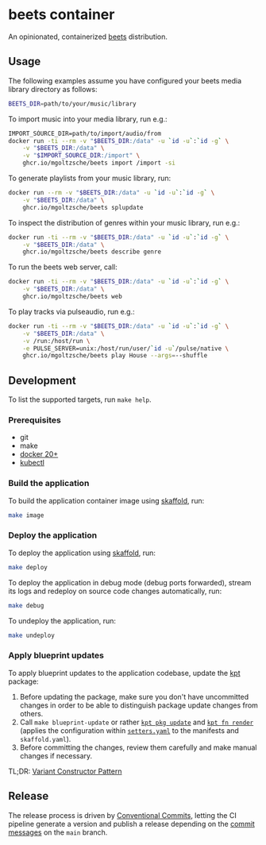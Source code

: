 # beets container

An opinionated, containerized [beets](https://github.com/beetbox/beets) distribution.

## Usage

The following examples assume you have configured your beets media library directory as follows:
```sh
BEETS_DIR=path/to/your/music/library
```

To import music into your media library, run e.g.:
```sh
IMPORT_SÒURCE_DIR=path/to/import/audio/from
docker run -ti --rm -v "$BEETS_DIR:/data" -u `id -u`:`id -g` \
	-v "$BEETS_DIR:/data" \
	-v "$IMPORT_SOURCE_DIR:/import" \
	ghcr.io/mgoltzsche/beets import /import -si
```

To generate playlists from your music library, run:
```sh
docker run --rm -v "$BEETS_DIR:/data" -u `id -u`:`id -g` \
	-v "$BEETS_DIR:/data" \
	ghcr.io/mgoltzsche/beets splupdate
```

To inspect the distribution of genres within your music library, run e.g.:
```sh
docker run -ti --rm -v "$BEETS_DIR:/data" -u `id -u`:`id -g` \
	-v "$BEETS_DIR:/data" \
	ghcr.io/mgoltzsche/beets describe genre
```

To run the beets web server, call:
```sh
docker run -ti --rm -v "$BEETS_DIR:/data" -u `id -u`:`id -g` \
	-v "$BEETS_DIR:/data" \
	ghcr.io/mgoltzsche/beets web
```

To play tracks via pulseaudio, run e.g.:
```sh
docker run -ti --rm -v "$BEETS_DIR:/data" -u `id -u`:`id -g` \
	-v "$BEETS_DIR:/data" \
	-v /run:/host/run \
	-e PULSE_SERVER=unix:/host/run/user/`id -u`/pulse/native \
	ghcr.io/mgoltzsche/beets play House --args=--shuffle
```

## Development

To list the supported targets, run `make help`.

### Prerequisites

* git
* make
* [docker 20+](https://docs.docker.com/engine/install/)
* [kubectl](https://kubernetes.io/docs/tasks/tools/#kubectl)

### Build the application
To build the application container image using [skaffold](https://skaffold.dev), run:
```sh
make image
```

### Deploy the application
To deploy the application using [skaffold](https://skaffold.dev), run:
```sh
make deploy
```
To deploy the application in debug mode (debug ports forwarded), stream its logs and redeploy on source code changes automatically, run:
```sh
make debug
```

To undeploy the application, run:
```sh
make undeploy
```

### Apply blueprint updates
To apply blueprint updates to the application codebase, update the [kpt](https://kpt.dev/) package:
1. Before updating the package, make sure you don't have uncommitted changes in order to be able to distinguish package update changes from others.
2. Call `make blueprint-update` or rather [`kpt pkg update`](https://kpt.dev/reference/cli/pkg/update/) and [`kpt fn render`](https://kpt.dev/reference/cli/fn/render/) (applies the configuration within [`setters.yaml`](./setters.yaml) to the manifests and `skaffold.yaml`).
3. Before committing the changes, review them carefully and make manual changes if necessary.

TL;DR: [Variant Constructor Pattern](https://kpt.dev/guides/variant-constructor-pattern)

## Release

The release process is driven by [Conventional Commits](https://www.conventionalcommits.org/en/v1.0.0-beta.4/), letting the CI pipeline generate a version and publish a release depending on the [commit messages](https://semantic-release.gitbook.io/semantic-release/#commit-message-format) on the `main` branch.
